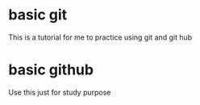 # basic git
This is a tutorial for me to practice using git and git hub

# basic github

Use this just for study purpose